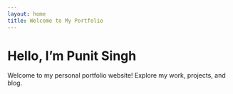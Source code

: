 ```yaml
---
layout: home
title: Welcome to My Portfolio
---
```

# Hello, I’m Punit Singh

Welcome to my personal portfolio website! Explore my work, projects, and blog.
